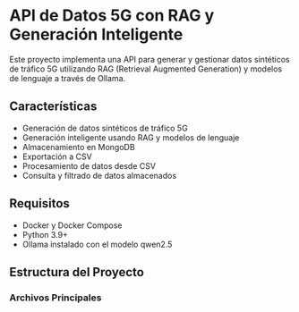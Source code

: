 # API de Datos 5G con RAG y Generación Inteligente

Este proyecto implementa una API para generar y gestionar datos sintéticos de tráfico 5G utilizando RAG (Retrieval Augmented Generation) y modelos de lenguaje a través de Ollama.

## Características

- Generación de datos sintéticos de tráfico 5G
- Generación inteligente usando RAG y modelos de lenguaje
- Almacenamiento en MongoDB
- Exportación a CSV
- Procesamiento de datos desde CSV
- Consulta y filtrado de datos almacenados

## Requisitos

- Docker y Docker Compose
- Python 3.9+
- Ollama instalado con el modelo qwen2.5

## Estructura del Proyecto

### Archivos Principales
